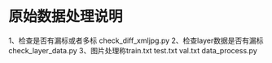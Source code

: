 # 原始数据处理说明
1、检查是否有漏标或者多标
   check_diff_xmljpg.py
2、检查layer数据是否有漏标
   check_layer_data.py
3、图片处理称train.txt  test.txt    val.txt
   data_process.py
